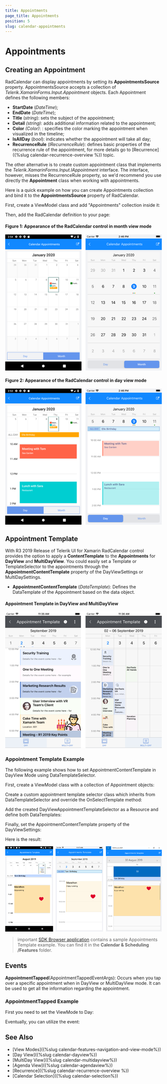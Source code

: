 ```yaml
---
title: Appointments
page_title: Appointments
position: 5
slug: calendar-appointments
---
```


# Appointments

## Creating an Appointment

RadCalendar can display appointments by setting its **AppointmentsSource** property. AppointmentsSource accepts a collection of *Telerik.XamarinForms.Input.Appointment* objects. Each Appointment defines the following members:

- **StartDate** (*DateTime*);
- **EndDate** (*DateTime*);
- **Title** (*string*): sets the subject of the appointment;
- **Detail** *(string)*: adds additional information related to the appointment;
- **Color** *(Color)*: : specifies the color marking the appointment when visualized in the timeline; 
- **IsAllDay** (*bool*): indicates whether the appointment will take all day;
- **RecurrenceRule** (*IRecurrenceRule*): defines basic properties of the recurrence rule of the appointment, for more details go to [Recurrence]({%slug calendar-recurrence-overview %}) topic.

The other alternative is to create custom appointment class that implements the *Telerik.XamarinForms.Input.IAppointment* interface. The interface, however, misses the RecurrenceRule property, so we'd recommend you use directly the **Appointment** class when working with appointments.

Here is a quick example on how you can create Appointments collection and bind it to the **AppointmentsSource** property of RadCalendar.

First, create a ViewModel class and add "Appointments" collection inside it:

<snippet id='calendar-appointments-viewmodel'/>

Then, add the RadCalendar definition to your page:

<snippet id='calendar-appointments-example' />

#### **Figure 1: Appearance of the RadCalendar control in month view mode**

![Appointments monthview](images/monthviews.png)

#### **Figure 2: Appearance of the RadCalendar control in day view mode**

![Appointments dayview](images/dayviews.png)

## Appointment Template

With R3 2019 Release of Telerik UI for Xamarin RadCalendar control provides the option to apply a **ContentTemplate** to the **Appointments** for **DayView** and **MultiDayView**. You could easily set a Template or TemplateSelector to the appointments through the **AppointmentContentTemplate** property of the DayViewSettings or MultiDaySettings.

* **AppointmentContentTemplate** (*DataTemplate*): Defines the DataTemplate of the Appointment based on the data object.

#### Appointment Template in DayView and MultiDayView

![Appointment Template Overview](images/appointment-template-overview.png)

### Appointment Template Example

The following example shows how to set AppointmentContentTemplate in DayView Mode using DataTemplateSelector.

First, create a ViewModel class with a collection of Appointment objects:

<snippet id='calendar-appointments-template-viewmodel'/>

Create a custom appointment template selector class which inherits from DataTemplateSelector and override the OnSelectTemplate method:

<snippet id='calendar-appointments-template-selector-class'/>

Add the created DayViewAppointmentTemplateSelector as a Resource and define both DataTemplates:

<snippet id='calendar-appointments-template-selector'/>

Finally, set the AppointmentContentTemplate property of the DayViewSettings:

<snippet id='calendar-appointments-template-example'/>

Here is the result:

![Appointment Content Template](images/appointment-content-template.png)

>important [SDK Browser application](https://docs.telerik.com/devtools/xamarin/sdk-browser-overview#sdk-browser-application) contains a sample Appointments Template example. You can find it in the **Calendar &amp; Scheduling /Features** folder.

## Events
 
**AppointmentTapped**(AppointmentTappedEventArgs): Occurs when you tap over a specific appointment when in DayView or MultiDayView mode. It can be used to get all the information regarding the appointment.

### AppointmentTapped Example

First you need to set the ViewMode to Day:

<snippet id='calendar-features-setviewmode-csharp'/>

Eventually, you can utilize the event: 

<snippet id='calendar-features-appointmenttapped-csharp'/>

## See Also

* [View Modes]({%slug calendar-features-navigation-and-view-mode%})
* [Day View]({%slug calendar-dayview%})
* [MultiDay View]({%slug calendar-multidayview%})
* [Agenda View]({%slug calendar-agendaview%})
* [Recurrence]({%slug calendar-recurrence-overview %})
* [Calendar Selection]({%slug calendar-selection%})


